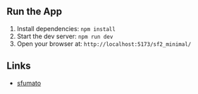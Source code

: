 ## Run the App

1. Install dependencies: `npm install`  
2. Start the dev server: `npm run dev`  
3. Open your browser at: `http://localhost:5173/sf2_minimal/`

## Links

- [sfumato](https://github.com/felixroos/sfumato)